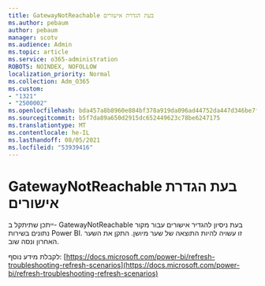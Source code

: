 ```yaml
---
title: GatewayNotReachable בעת הגדרת אישורים
ms.author: pebaum
author: pebaum
manager: scotv
ms.audience: Admin
ms.topic: article
ms.service: o365-administration
ROBOTS: NOINDEX, NOFOLLOW
localization_priority: Normal
ms.collection: Adm_O365
ms.custom:
- "1321"
- "2500002"
ms.openlocfilehash: bda457a8b8960e884bf378a919da096ad44752da447d346be7f0b1c435a9dcb0
ms.sourcegitcommit: b5f7da89a650d2915dc652449623c78be6247175
ms.translationtype: MT
ms.contentlocale: he-IL
ms.lasthandoff: 08/05/2021
ms.locfileid: "53939416"
---
```

# <a name="gatewaynotreachable-when-setting-credentials"></a>GatewayNotReachable בעת הגדרת אישורים

ייתכן שתיתקל ב- GatewayNotReachable בעת ניסיון להגדיר אישורים עבור מקור נתונים בשירות Power BI. זו עשויה להיות התוצאה של שער מיושן. התקן את השער האחרון ונסה שוב.

לקבלת מידע נוסף: [https://docs.microsoft.com/power-bi/refresh-troubleshooting-refresh-scenarios](https://docs.microsoft.com/power-bi/refresh-troubleshooting-refresh-scenarios)
